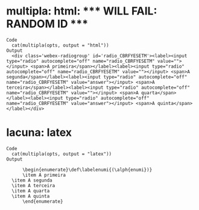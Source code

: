 # multipla: html: *** WILL FAIL: RANDOM ID ***

    Code
      cat(multipla(opts, output = "html"))
    Output
      <div class='webex-radiogroup' id='radio_CBRFYESETM'><label><input type="radio" autocomplete="off" name="radio_CBRFYESETM" value=""></input> <span>A primeira</span></label><label><input type="radio" autocomplete="off" name="radio_CBRFYESETM" value=""></input> <span>A segunda</span></label><label><input type="radio" autocomplete="off" name="radio_CBRFYESETM" value="answer"></input> <span>A terceira</span></label><label><input type="radio" autocomplete="off" name="radio_CBRFYESETM" value=""></input> <span>A quarta</span></label><label><input type="radio" autocomplete="off" name="radio_CBRFYESETM" value="answer"></input> <span>A quinta</span></label></div>

# lacuna: latex

    Code
      cat(multipla(opts, output = "latex"))
    Output
      
          \begin{enumerate}\def\labelenumi{(\alph{enumi})}
          \item A primeira
      \item A segunda
      \item A terceira
      \item A quarta
      \item A quinta
          \end{enumerate}
          


